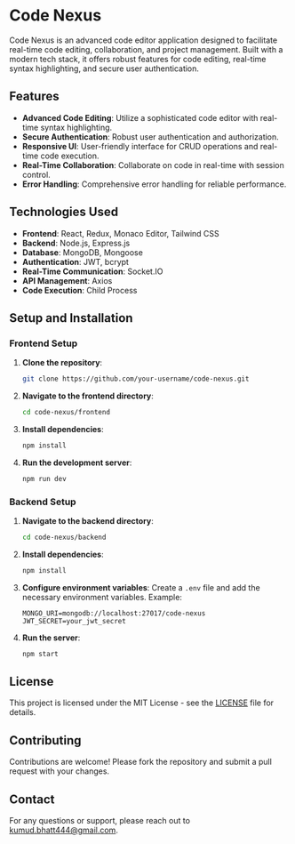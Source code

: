 # Code Nexus

Code Nexus is an advanced code editor application designed to facilitate real-time code editing, collaboration, and project management. Built with a modern tech stack, it offers robust features for code editing, real-time syntax highlighting, and secure user authentication.

## Features

- **Advanced Code Editing**: Utilize a sophisticated code editor with real-time syntax highlighting.
- **Secure Authentication**: Robust user authentication and authorization.
- **Responsive UI**: User-friendly interface for CRUD operations and real-time code execution.
- **Real-Time Collaboration**: Collaborate on code in real-time with session control.
- **Error Handling**: Comprehensive error handling for reliable performance.

## Technologies Used

- **Frontend**: React, Redux, Monaco Editor, Tailwind CSS
- **Backend**: Node.js, Express.js
- **Database**: MongoDB, Mongoose
- **Authentication**: JWT, bcrypt
- **Real-Time Communication**: Socket.IO
- **API Management**: Axios
- **Code Execution**: Child Process

## Setup and Installation

### Frontend Setup

1. **Clone the repository**:
    ```bash
    git clone https://github.com/your-username/code-nexus.git
    ```

2. **Navigate to the frontend directory**:
    ```bash
    cd code-nexus/frontend
    ```

3. **Install dependencies**:
    ```bash
    npm install
    ```

4. **Run the development server**:
    ```bash
    npm run dev
    ```

### Backend Setup

1. **Navigate to the backend directory**:
    ```bash
    cd code-nexus/backend
    ```

2. **Install dependencies**:
    ```bash
    npm install
    ```

3. **Configure environment variables**: Create a `.env` file and add the necessary environment variables. Example:
    ```
    MONGO_URI=mongodb://localhost:27017/code-nexus
    JWT_SECRET=your_jwt_secret
    ```

4. **Run the server**:
    ```bash
    npm start
    ```

## License

This project is licensed under the MIT License - see the [LICENSE](LICENSE) file for details.

## Contributing

Contributions are welcome! Please fork the repository and submit a pull request with your changes.

## Contact

For any questions or support, please reach out to [kumud.bhatt444@gmail.com](mailto:kumud.bhatt444@gmail.com).
